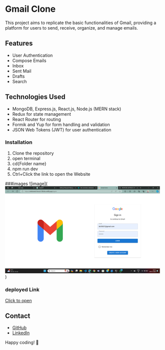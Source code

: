 # Gmail Clone


This project aims to replicate the basic functionalities of Gmail, providing a platform for users to send, receive, organize, and manage emails.



## Features

- User Authentication
- Compose Emails
- Inbox
- Sent Mail
- Drafts
- Search

## Technologies Used

- MongoDB, Express.js, React.js, Node.js (MERN stack)
- Redux for state management
- React Router for routing
- Formik and Yup for form handling and validation
- JSON Web Tokens (JWT) for user authentication



### Installation

1. Clone the repository
2. open terminal
3. cd{Folder name}
4. npm run dev
5. Ctrl+Click the link to open the Website

###images
![image](![Alt text](image-1.png))


### deployed Link 
[Click to open](https://celebrated-biscuit-598c6e.netlify.app/signin)


## Contact

- [GitHub](https://github.com/balajiruse)
- [LinkedIn]()

Happy coding! 🚀
